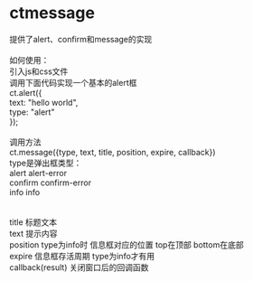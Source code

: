 ctmessage
=========

提供了alert、confirm和message的实现
<br><br>
如何使用：<br>
引入js和css文件<br>
调用下面代码实现一个基本的alert框<br>
ct.alert({<br>
	text: "hello world",<br>
	type: "alert"<br>
});<br>
<br>
调用方法<br>
ct.message({type, text, title, position, expire, callback})<br>
type是弹出框类型：<br>
  alert alert-error<br>
  confirm confirm-error<br>
  info info<br>
<br><br>
title 标题文本<br>
text  提示内容<br>
position  type为info时  信息框对应的位置  top在顶部 bottom在底部<br>
expire 信息框存活周期 type为info才有用<br>
callback(result)  关闭窗口后的回调函数<br><br><br>


